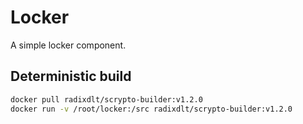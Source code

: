 # Locker

A simple locker component.

## Deterministic build

```bash
docker pull radixdlt/scrypto-builder:v1.2.0
docker run -v /root/locker:/src radixdlt/scrypto-builder:v1.2.0
```
